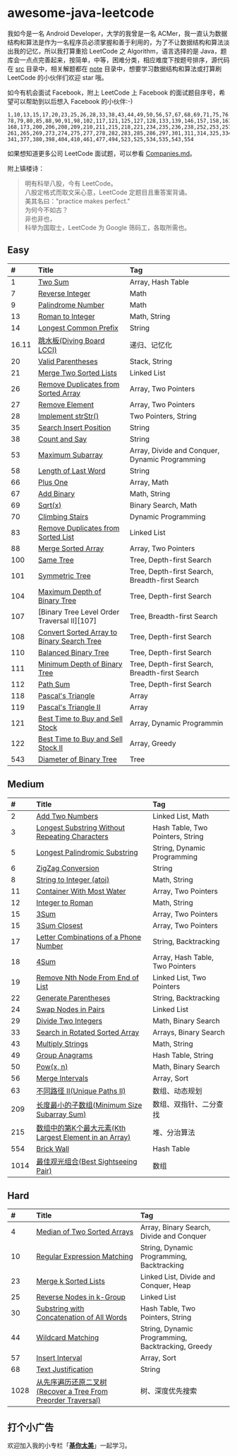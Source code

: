 # awesome-java-leetcode

我如今是一名 Android Developer，大学的我曾是一名 ACMer，我一直认为数据结构和算法是作为一名程序员必须掌握和善于利用的，为了不让数据结构和算法淡出我的记忆，所以我打算重拾 LeetCode 之 Algorithm，语言选择的是 Java，题库会一点点完善起来，按简单，中等，困难分类，相应难度下按题号排序，源代码在 [src][src] 目录中，相关解题都在 [note][note] 目录中，想要学习数据结构和算法或打算刷 LeetCode 的小伙伴们欢迎 star 哦。

如今有机会面试 Facebook，附上 LeetCode 上 Facebook 的面试题目序号，希望可以帮助到以后想入 Facebook 的小伙伴:-)

```
1,10,13,15,17,20,23,25,26,28,33,38,43,44,49,50,56,57,67,68,69,71,75,76
78,79,80,85,88,90,91,98,102,117,121,125,127,128,133,139,146,157,158,161
168,173,200,206,208,209,210,211,215,218,221,234,235,236,238,252,253,257
261,265,269,273,274,275,277,278,282,283,285,286,297,301,311,314,325,334
341,377,380,398,404,410,461,477,494,523,525,534,535,543,554
```

如果想知道更多公司 LeetCode 面试题，可以参看 [Companies.md][companies]。

附上镇楼诗：

> 明有科举八股，今有 LeetCode。  
> 八股定格式而取文采心意，LeetCode 定题目且重答案背诵。  
> 美其名曰："practice makes perfect."  
> 为何今不如古？  
> 非也非也，  
> 科举为国取士，LeetCode 为 Google 筛码工，各取所需也。  

## Easy

| #    | Title                                                             | Tag                                               |
| :--- | :---------------------------------------------------------------- | :------------------------------------------------ |
| 1    | [Two Sum][0001]                                                   | Array, Hash Table                                 |
| 7    | [Reverse Integer][0007]                                           | Math                                              |
| 9    | [Palindrome Number][0009]                                         | Math                                              |
| 13   | [Roman to Integer][0013]                                          | Math, String                                      |
| 14   | [Longest Common Prefix][0014]                                     | String                                            |
| 16.11| [跳水板(Diving Board LCCI)][16_11]                                 | 递归、记忆化                                       |
| 20   | [Valid Parentheses][0020]                                         | Stack, String                                     |
| 21   | [Merge Two Sorted Lists][0021]                                    | Linked List                                       |
| 26   | [Remove Duplicates from Sorted Array][0026]                       | Array, Two Pointers                               |
| 27   | [Remove Element][0027]                                            | Array, Two Pointers                               |
| 28   | [Implement strStr()][0028]                                        | Two Pointers, String                              |
| 35   | [Search Insert Position][0035]                                    | String                                            |
| 38   | [Count and Say][0038]                                             | String                                            |
| 53   | [Maximum Subarray][0053]                                          | Array, Divide and Conquer, Dynamic Programming    |
| 58   | [Length of Last Word][0058]                                       | String                                            |
| 66   | [Plus One][0066]                                                  | Array, Math                                       |
| 67   | [Add Binary][0067]                                                | Math, String                                      |
| 69   | [Sqrt(x)][0069]                                                   | Binary Search, Math                               |
| 70   | [Climbing Stairs][0070]                                           | Dynamic Programming                               |
| 83   | [Remove Duplicates from Sorted List][0083]                        | Linked List                                       |
| 88   | [Merge Sorted Array][0088]                                        | Array, Two Pointers                               |
| 100  | [Same Tree][0100]                                                 | Tree, Depth-first Search                          |
| 101  | [Symmetric Tree][0101]                                            | Tree, Depth-first Search, Breadth-first Search    |
| 104  | [Maximum Depth of Binary Tree][0104]                              | Tree, Depth-first Search                          |
| 107  | [Binary Tree Level Order Traversal II][107]                       | Tree, Breadth-first Search                        |
| 108  | [Convert Sorted Array to Binary Search Tree][0108]                | Tree, Depth-first Search                          |
| 110  | [Balanced Binary Tree][0110]                                      | Tree, Depth-first Search                          |
| 111  | [Minimum Depth of Binary Tree][0111]                              | Tree, Depth-first Search, Breadth-first Search    |
| 112  | [Path Sum][0112]                                                  | Tree, Depth-first Search                          |
| 118  | [Pascal's Triangle][0118]                                         | Array                                             |
| 119  | [Pascal's Triangle II][0119]                                      | Array                                             |
| 121  | [Best Time to Buy and Sell Stock][0121]                           | Array, Dynamic Programmin                         |
| 122  | [Best Time to Buy and Sell Stock II][0122]                        | Array, Greedy                                     |
| 543  | [Diameter of Binary Tree][0543]                                   | Tree                                              |

## Medium

| #    | Title                                                             | Tag                                               |
| :--- | :---------------------------------------------------------------- | :------------------------------------------------ |
| 2    | [Add Two Numbers][0002]                                           | Linked List, Math                                 |
| 3    | [Longest Substring Without Repeating Characters][0003]            | Hash Table, Two Pointers, String                  |
| 5    | [Longest Palindromic Substring][0005]                             | String, Dynamic Programming                       |
| 6    | [ZigZag Conversion][0006]                                         | String                                            |
| 8    | [String to Integer (atoi)][0008]                                  | Math, String                                      |
| 11   | [Container With Most Water][0011]                                 | Array, Two Pointers                               |
| 12   | [Integer to Roman][0012]                                          | Math, String                                      |
| 15   | [3Sum][0015]                                                      | Array, Two Pointers                               |
| 15   | [3Sum Closest][0016]                                              | Array, Two Pointers                               |
| 17   | [Letter Combinations of a Phone Number][0017]                     | String, Backtracking                              |
| 18   | [4Sum][0018]                                                      | Array, Hash Table, Two Pointers                   |
| 19   | [Remove Nth Node From End of List][0019]                          | Linked List, Two Pointers                         |
| 22   | [Generate Parentheses][0022]                                      | String, Backtracking                              |
| 24   | [Swap Nodes in Pairs][0024]                                       | Linked List                                       |
| 29   | [Divide Two Integers][0029]                                       | Math, Binary Search                               |
| 33   | [Search in Rotated Sorted Array][0033]                            | Arrays, Binary Search                             |
| 43   | [Multiply Strings][0043]                                          | Math, String                                      |
| 49   | [Group Anagrams][0049]                                            | Hash Table, String                                |
| 50   | [Pow(x, n)][0050]                                                 | Math, Binary Search                               |
| 56   | [Merge Intervals][0056]                                           | Array, Sort                                       |
| 63   | [不同路径 II(Unique Paths II)][0063]                               | 数组、动态规划                                      |
| 209  | [长度最小的子数组(Minimum Size Subarray Sum)][0209]                 | 数组、双指针、二分查找                               |
| 215  | [数组中的第K个最大元素(Kth Largest Element in an Array)][0215]       | 堆、分治算法                                       |
| 554  | [Brick Wall][0554]                                                | Hash Table                                        |
| 1014 | [最佳观光组合(Best Sightseeing Pair)][1014]                         | 数组                                              |

## Hard

| #    | Title                                                             | Tag                                               |
| :--- | :---------------------------------------------------------------- | :------------------------------------------------ |
| 4    | [Median of Two Sorted Arrays][0004]                               | Array, Binary Search, Divide and Conquer          |
| 10   | [Regular Expression Matching][0010]                               | String, Dynamic Programming, Backtracking         |
| 23   | [Merge k Sorted Lists][0023]                                      | Linked List, Divide and Conquer, Heap             |
| 25   | [Reverse Nodes in k-Group][0025]                                  | Linked List                                       |
| 30   | [Substring with Concatenation of All Words][0030]                 | Hash Table, Two Pointers, String                  |
| 44   | [Wildcard Matching][0044]                                         | String, Dynamic Programming, Backtracking, Greedy |
| 57   | [Insert Interval][0057]                                           | Array, Sort                                       |
| 68   | [Text Justification][0068]                                        | String                                            |
| 1028 | [从先序遍历还原二叉树(Recover a Tree From Preorder Traversal)][1028] | 树、深度优先搜索                                    |

## 打个小广告

欢迎加入我的小专栏「**[基你太美](https://xiaozhuanlan.com/Blankj)**」一起学习。


[src]: https://github.com/Blankj/awesome-java-leetcode/tree/master/src
[note]: https://github.com/Blankj/awesome-java-leetcode/tree/master/note
[companies]: https://github.com/Blankj/awesome-java-leetcode/blob/master/Companies.md

[0001]: https://github.com/Blankj/awesome-java-leetcode/blob/master/note/0001/README.md
[0007]: https://github.com/Blankj/awesome-java-leetcode/blob/master/note/0007/README.md
[0009]: https://github.com/Blankj/awesome-java-leetcode/blob/master/note/0009/README.md
[0013]: https://github.com/Blankj/awesome-java-leetcode/blob/master/note/0013/README.md
[0014]: https://github.com/Blankj/awesome-java-leetcode/blob/master/note/0014/README.md
[16_11]: https://github.com/Blankj/awesome-java-leetcode/blob/master/note/16_11/README.md
[0020]: https://github.com/Blankj/awesome-java-leetcode/blob/master/note/0020/README.md
[0021]: https://github.com/Blankj/awesome-java-leetcode/blob/master/note/0021/README.md
[0026]: https://github.com/Blankj/awesome-java-leetcode/blob/master/note/0026/README.md
[0027]: https://github.com/Blankj/awesome-java-leetcode/blob/master/note/0027/README.md
[0028]: https://github.com/Blankj/awesome-java-leetcode/blob/master/note/0028/README.md
[0035]: https://github.com/Blankj/awesome-java-leetcode/blob/master/note/0035/README.md
[0038]: https://github.com/Blankj/awesome-java-leetcode/blob/master/note/0038/README.md
[0053]: https://github.com/Blankj/awesome-java-leetcode/blob/master/note/0053/README.md
[0058]: https://github.com/Blankj/awesome-java-leetcode/blob/master/note/0058/README.md
[0066]: https://github.com/Blankj/awesome-java-leetcode/blob/master/note/0066/README.md
[0067]: https://github.com/Blankj/awesome-java-leetcode/blob/master/note/0067/README.md
[0069]: https://github.com/Blankj/awesome-java-leetcode/blob/master/note/0069/README.md
[0070]: https://github.com/Blankj/awesome-java-leetcode/blob/master/note/0070/README.md
[0083]: https://github.com/Blankj/awesome-java-leetcode/blob/master/note/0083/README.md
[0088]: https://github.com/Blankj/awesome-java-leetcode/blob/master/note/0088/README.md
[0100]: https://github.com/Blankj/awesome-java-leetcode/blob/master/note/0100/README.md
[0101]: https://github.com/Blankj/awesome-java-leetcode/blob/master/note/0101/README.md
[0104]: https://github.com/Blankj/awesome-java-leetcode/blob/master/note/0104/README.md
[0107]: https://github.com/Blankj/awesome-java-leetcode/blob/master/note/0107/README.md
[0108]: https://github.com/Blankj/awesome-java-leetcode/blob/master/note/0108/README.md
[0110]: https://github.com/Blankj/awesome-java-leetcode/blob/master/note/0110/README.md
[0111]: https://github.com/Blankj/awesome-java-leetcode/blob/master/note/0111/README.md
[0112]: https://github.com/Blankj/awesome-java-leetcode/blob/master/note/0112/README.md
[0118]: https://github.com/Blankj/awesome-java-leetcode/blob/master/note/0118/README.md
[0119]: https://github.com/Blankj/awesome-java-leetcode/blob/master/note/0119/README.md
[0121]: https://github.com/Blankj/awesome-java-leetcode/blob/master/note/0121/README.md
[0122]: https://github.com/Blankj/awesome-java-leetcode/blob/master/note/0122/README.md
[0543]: https://github.com/Blankj/awesome-java-leetcode/blob/master/note/0543/README.md

[0002]: https://github.com/Blankj/awesome-java-leetcode/blob/master/note/0002/README.md
[0003]: https://github.com/Blankj/awesome-java-leetcode/blob/master/note/0003/README.md
[0005]: https://github.com/Blankj/awesome-java-leetcode/blob/master/note/0005/README.md
[0006]: https://github.com/Blankj/awesome-java-leetcode/blob/master/note/0006/README.md
[0008]: https://github.com/Blankj/awesome-java-leetcode/blob/master/note/0008/README.md
[0011]: https://github.com/Blankj/awesome-java-leetcode/blob/master/note/0011/README.md
[0012]: https://github.com/Blankj/awesome-java-leetcode/blob/master/note/0012/README.md
[0015]: https://github.com/Blankj/awesome-java-leetcode/blob/master/note/0015/README.md
[0016]: https://github.com/Blankj/awesome-java-leetcode/blob/master/note/0016/README.md
[0017]: https://github.com/Blankj/awesome-java-leetcode/blob/master/note/0017/README.md
[0018]: https://github.com/Blankj/awesome-java-leetcode/blob/master/note/0018/README.md
[0019]: https://github.com/Blankj/awesome-java-leetcode/blob/master/note/0019/README.md
[0022]: https://github.com/Blankj/awesome-java-leetcode/blob/master/note/0022/README.md
[0024]: https://github.com/Blankj/awesome-java-leetcode/blob/master/note/0024/README.md
[0029]: https://github.com/Blankj/awesome-java-leetcode/blob/master/note/0029/README.md
[0033]: https://github.com/Blankj/awesome-java-leetcode/blob/master/note/0033/README.md
[0043]: https://github.com/Blankj/awesome-java-leetcode/blob/master/note/0043/README.md
[0049]: https://github.com/Blankj/awesome-java-leetcode/blob/master/note/0049/README.md
[0050]: https://github.com/Blankj/awesome-java-leetcode/blob/master/note/0050/README.md
[0056]: https://github.com/Blankj/awesome-java-leetcode/blob/master/note/0056/README.md
[0063]: https://github.com/Blankj/awesome-java-leetcode/blob/master/note/0063/README.md
[0209]: https://github.com/Blankj/awesome-java-leetcode/blob/master/note/0209/README.md
[0215]: https://github.com/Blankj/awesome-java-leetcode/blob/master/note/0215/README.md
[0554]: https://github.com/Blankj/awesome-java-leetcode/blob/master/note/0554/README.md
[1014]: https://github.com/Blankj/awesome-java-leetcode/blob/master/note/1014/README.md

[0004]: https://github.com/Blankj/awesome-java-leetcode/blob/master/note/0004/README.md
[0010]: https://github.com/Blankj/awesome-java-leetcode/blob/master/note/0010/README.md
[0023]: https://github.com/Blankj/awesome-java-leetcode/blob/master/note/0023/README.md
[0025]: https://github.com/Blankj/awesome-java-leetcode/blob/master/note/0025/README.md
[0030]: https://github.com/Blankj/awesome-java-leetcode/blob/master/note/0030/README.md
[0044]: https://github.com/Blankj/awesome-java-leetcode/blob/master/note/0044/README.md
[0057]: https://github.com/Blankj/awesome-java-leetcode/blob/master/note/0057/README.md
[0068]: https://github.com/Blankj/awesome-java-leetcode/blob/master/note/0068/README.md
[1028]: https://github.com/Blankj/awesome-java-leetcode/blob/master/note/1028/README.md
